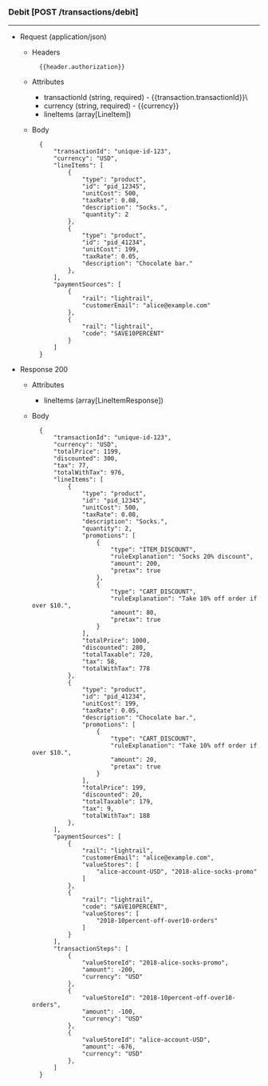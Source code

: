 ### Debit [POST /transactions/debit]
---
+ Request (application/json)
    + Headers
    
            {{header.authorization}}

    + Attributes
        + transactionId (string, required) - {{transaction.transactionId}}\
        + currency (string, required) - {{currency}}
        + lineItems (array[LineItem])
        
    + Body 
    
            {
                "transactionId": "unique-id-123",
                "currency": "USD",
            	"lineItems": [
            		{
            			"type": "product",
            			"id": "pid_12345", 
            			"unitCost": 500,
            			"taxRate": 0.08, 
            			"description": "Socks.", 
            			"quantity": 2
            		},
                    {
            			"type": "product",
            			"id": "pid_41234", 
            			"unitCost": 199,
            			"taxRate": 0.05, 
            			"description": "Chocolate bar."
            		},            		
            	],
            	"paymentSources": [
            		{
            			"rail": "lightrail",
            			"customerEmail": "alice@example.com"
            		},
            		{
            		    "rail": "lightrail",
            		    "code": "SAVE10PERCENT"
            		}
            	]
            }
    
+ Response 200
    + Attributes
        + lineItems (array[LineItemResponse])

    + Body
    
            {
                "transactionId": "unique-id-123",
                "currency": "USD",
                "totalPrice": 1199,
                "discounted": 300,
                "tax": 77,
                "totalWithTax": 976,                
            	"lineItems": [
            		{
            			"type": "product",
            			"id": "pid_12345", 
            			"unitCost": 500,
            			"taxRate": 0.08, 
            			"description": "Socks.", 
            			"quantity": 2,
            			"promotions": [
            			    {
            			        "type": "ITEM_DISCOUNT",
            			        "ruleExplanation": "Socks 20% discount",
            			        "amount": 200,
            			        "pretax": true
                            }, 
                            {
                                "type": "CART_DISCOUNT",
                                "ruleExplanation": "Take 10% off order if over $10.",
                                "amount": 80,
                                "pretax": true
                            }
            			],
            			"totalPrice": 1000,
            			"discounted": 280,
            			"totalTaxable": 720,
            			"tax": 58,
            			"totalWithTax": 778
            		},
                    {
            			"type": "product",
            			"id": "pid_41234", 
            			"unitCost": 199,
            			"taxRate": 0.05, 
            			"description": "Chocolate bar.",
            			"promotions": [
                            {
                                "type": "CART_DISCOUNT",
                                "ruleExplanation": "Take 10% off order if over $10.",
                                "amount": 20,
                                "pretax": true
                            }
            			],
            			"totalPrice": 199,
            			"discounted": 20,
            			"totalTaxable": 179,
            			"tax": 9,
            			"totalWithTax": 188
            		},            		
            	],
            	"paymentSources": [
            		{
            			"rail": "lightrail",
            			"customerEmail": "alice@example.com",
            			"valueStores": [
            			    "alice-account-USD", "2018-alice-socks-promo"
            			]
            		},
            		{
            		    "rail": "lightrail",
            		    "code": "SAVE10PERCENT",
            		    "valueStores": [
            		        "2018-10percent-off-over10-orders"
            		    ]
            		}
            	],
            	"transactionSteps": [
            	    {
            	        "valueStoreId": "2018-alice-socks-promo",
            	        "amount": -200,
            	        "currency": "USD"
            	    },            	    
            	    {
            	        "valueStoreId": "2018-10percent-off-over10-orders",
            	        "amount": -100,
            	        "currency": "USD"
            	    },            	    
            	    {
            	        "valueStoreId": "alice-account-USD",
            	        "amount": -676,
            	        "currency": "USD"
            	    }, 
            	]
            }